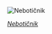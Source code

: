 
![Nebotičnik](https://upload.wikimedia.org/wikipedia/commons/thumb/f/f4/Spiral_stairs_%28%D1%81%D0%BF%D0%B8%D1%80%D0%B0%D0%BB%D0%BD%D0%BE_%D1%81%D1%82%D0%B5%D0%BF%D0%B5%D0%BD%D0%B8%D1%88%D1%82%D0%B5%29.jpg/525px-Spiral_stairs_%28%D1%81%D0%BF%D0%B8%D1%80%D0%B0%D0%BB%D0%BD%D0%BE_%D1%81%D1%82%D0%B5%D0%BF%D0%B5%D0%BD%D0%B8%D1%88%D1%82%D0%B5%29.jpg)

*[Nebotičnik](https://wikipedia.org/wiki/File:Spiral_stairs_(%D1%81%D0%BF%D0%B8%D1%80%D0%B0%D0%BB%D0%BD%D0%BE_%D1%81%D1%82%D0%B5%D0%BF%D0%B5%D0%BD%D0%B8%D1%88%D1%82%D0%B5).jpg)*
